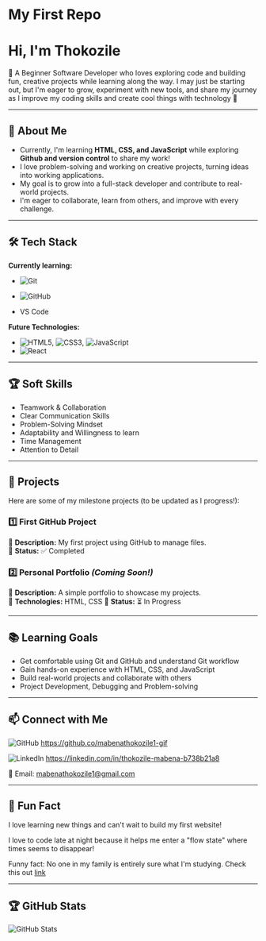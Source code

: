 # My First Repo

# Hi, I'm Thokozile

🌱 A Beginner Software Developer who loves exploring code and building fun, creative projects while learning along the way. I may just be starting out, but I'm eager to grow, experiment with new tools, and share my journey as I improve my coding skills and create cool things with technology 🚀

---

## 🎯 About Me

- Currently, I'm learning **HTML, CSS, and JavaScript**
  while exploring **Github and version control** to share my work!
- I love problem-solving and working on creative projects, turning ideas into working applications.
- My goal is to grow into a full-stack developer and contribute to real-world projects.
- I'm eager to collaborate, learn from others, and improve with every challenge.

---

## 🛠️ Tech Stack

**Currently learning:**

- ![Git](https://img.shields.io/badge/-Git-F05032?style=flat&logo=git&logoColor=white)

- ![GitHub](https://img.shields.io/badge/-GitHub-181717?style=flat-circle&logo=github)
- VS Code

**Future Technologies:**

- ![HTML5](https://img.shields.io/badge/-HTML5-black?style=flat-circle&logo=html5&logoColor=white), ![CSS3](https://img.shields.io/badge/-CSS3-black?style=flat-circle&logo=css3), ![JavaScript](https://img.shields.io/badge/-JavaScript-black?style=flat-circle&logo=javascript)
- ![React](https://img.shields.io/badge/-React-black?style=flat-circle&logo=react)

---

## 🏆 Soft Skills

- Teamwork & Collaboration
- Clear Communication Skills
- Problem-Solving Mindset
- Adaptability and Willingness to learn
- Time Management
- Attention to Detail

---

## 📌 Projects

Here are some of my milestone projects (to be updated as I progress!):

### **1️⃣ First GitHub Project**

🔹 **Description:** My first project using GitHub to manage files.  
🔹 **Status:** ✅ Completed

### **2️⃣ Personal Portfolio** _(Coming Soon!)_

🔹 **Description:** A simple portfolio to showcase my projects.  
🔹 **Technologies:** HTML, CSS
🔹 **Status:** ⏳ In Progress

---

## 📚 Learning Goals

- Get comfortable using Git and GitHub and understand Git workflow
- Gain hands-on experience with HTML, CSS, and JavaScript
- Build real-world projects and collaborate with others
- Project Development, Debugging and Problem-solving

---

## 📫 Connect with Me

![GitHub](https://img.shields.io/badge/-GitHub-181717?style=flat&logo=github&logoColor=white)
https://github.co/mabenathokozile1-gif

![LinkedIn](https://img.shields.io/badge/-LinkedIn-blue?style=flat&logo=linkedin&logoColor=white)
https://linkedin.com/in/thokozile-mabena-b738b21a8

📧 Email: [mabenathokozile1@gmail.com](mailto:youremail@example.com)

---

## 🚀 Fun Fact

I love learning new things and can't wait to build my first website!

I love to code late at night because it helps me enter a "flow state" where times seems to disappear!

Funny fact: No one in my family is entirely sure what I'm studying.
Check this out [link](https://www.freedomthirtyfiveblog.com/kj4tv8dlagreat/wp-content/uploads/2012/12/12_12_facebook_software_developer.jpg)

---

## 🏆 GitHub Stats

![GitHub Stats](https://github-readme-stats.vercel.app/api?username=mabenathokozile1-gif&show_icons=true&theme=radical)
